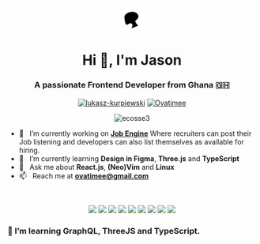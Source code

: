 <!--
**ovatimee/ovatimee** is a ✨ _special_ ✨ repository because its `README.md` (this file) appears on your GitHub profile.

Here are some ideas to get you started:

- 🔭 I’m currently working on ...
- 🌱 I’m currently learning ...
- 👯 I’m looking to collaborate on ...
- 🤔 I’m looking for help with ...
- 💬 Ask me about ...
- 📫 How to reach me: ...
- 😄 Pronouns: ...
- ⚡ Fun fact: ...
-->

<p align="center"><img src="avatar.png" /></p>
<h1 align="center">Hi 👋, I'm Jason</h1>
<h3 align="center">A passionate Frontend Developer from Ghana 🇬🇭</h3>

<p align="center">
<a href="https://www.linkedin.com/in/jason-clinton-63a593242/" target="blank"><img align="center" src="https://cdn.jsdelivr.net/npm/simple-icons@3.0.1/icons/linkedin.svg" alt="lukasz-kurpiewski" height="30" width="30" /></a>
<a href="https://instagram.com/ddiabts" target="blank"><img align="center" src="https://cdn.jsdelivr.net/npm/simple-icons@3.0.1/icons/instagram.svg" alt="Ovatimee" height="30" width="30" /></a>
</p>

<p align="center"> <img src="https://komarev.com/ghpvc/?username=ecosse3&style=flat-square&color=2591F6" alt="ecosse3" /> </p>

- 🔭 &nbsp; I’m currently working on [**Job Engine**](https://github.com/ovatimee/JobEngine) Where recruiters can post their Job listening and                             developers can also list themselves as available for hiring.
- 🌱 &nbsp; I’m currently learning **Design in Figma**, **Three.js** and **TypeScript**
- 💬 &nbsp; Ask me about **React.js**, **(Neo)Vim** and **Linux**
- 📫 &nbsp; Reach me at **ovatimee@gmail.com**

&nbsp;

<p align="center">
  <img src="https://img.shields.io/badge/neovim-%2357A143.svg?&style=for-the-badge&logo=neovim&logoColor=white" />
  <img src="https://img.shields.io/badge/typescript%20-%23007ACC.svg?&style=for-the-badge&logo=typescript&logoColor=white" />
  <img src="https://img.shields.io/badge/javascript%20-%23323330.svg?&style=for-the-badge&logo=javascript&logoColor=%23F7DF1E" />
  <img src="https://img.shields.io/badge/react%20-%2361DAFB.svg?&style=for-the-badge&logo=react&logoColor=black" />
  <img src="https://img.shields.io/badge/react%20native%20-%231CAACE.svg?&style=for-the-badge&logo=react&logoColor=white" />
  <img src="https://img.shields.io/badge/next.js%20-%23000000.svg?&style=for-the-badge&logo=next.js&logoColor=white" />
  <img src="https://img.shields.io/badge/redux%20-%23764ABC.svg?&style=for-the-badge&logo=redux&logoColor=white" />
  <img src="https://img.shields.io/badge/redux%20saga%20-%23999999.svg?&style=for-the-badge&logo=redux-saga&logoColor=white" />
  <img src="https://img.shields.io/badge/manjaro%20-%2335BF5C.svg?&style=for-the-badge&logo=manjaro&logoColor=white" />
</p>


<!---

## 👋 Hello, I'm Jason!
#### 👨🏽‍💻 I'm a web developer and Vim Enthusiast. 💎

#### 👯 Looking to collaborate on [My Upcoming Email App: Email App with BuiltIn/Editable Professional Email Templates]

#### 💬 Ask me about anything [here](https://github.com/ovatimee/issues)


🥺 [Hire ME!!](https://iamjay.dev) CHECKOUT MY [PORTFOLIO](https://iamjay.dev)


### 😄 About me 
- 🔭 I'm working to improve gaming platform at EXNOA LLC.
-->

### 🌱 I’m learning GraphQL, ThreeJS and TypeScript.

